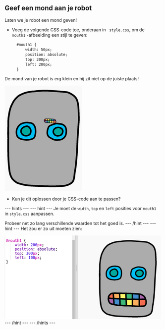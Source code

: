 ## Geef een mond aan je robot

Laten we je robot een mond geven!

- Voeg de volgende CSS-code toe, onderaan in ` style.css`, om de ` mouth1` -afbeelding een stijl te geven:
    
        #mouth1 {
            width: 50px;
            position: absolute;
            top: 200px;
            left: 200px;
        }
        

De mond van je robot is erg klein en hij zit niet op de juiste plaats!

![screenshot](images/robot-mouth.png)

- Kun je dit oplossen door je CSS-code aan te passen?

\--- hints \--- \--- hint \--- Je moet de `width`, `top` en `left` posities voor `mouth1 ` in `style.css` aanpassen.

Probeer net zo lang verschillende waarden tot het goed is. \--- /hint \--- \--- hint \--- Het zou er zo uit moeten zien:

![screenshot](images/robot-mouth-code.png) \--- /hint \--- \--- /hints \---